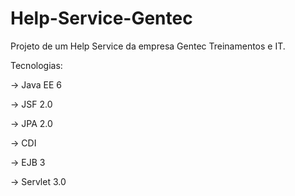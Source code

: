 Help-Service-Gentec
===================

Projeto de um Help Service da empresa Gentec Treinamentos e IT.

Tecnologias:

-> Java EE 6

  -> JSF 2.0

  -> JPA 2.0

  -> CDI

  -> EJB 3

  -> Servlet 3.0
